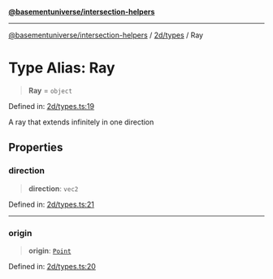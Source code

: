 [**@basementuniverse/intersection-helpers**](../../../README.md)

***

[@basementuniverse/intersection-helpers](../../../README.md) / [2d/types](../README.md) / Ray

# Type Alias: Ray

> **Ray** = `object`

Defined in: [2d/types.ts:19](https://github.com/basementuniverse/intersection-helpers/blob/d942e5cf9ee51dc3854d6fbfe1d84a7ecd83c1ca/src/2d/types.ts#L19)

A ray that extends infinitely in one direction

## Properties

### direction

> **direction**: `vec2`

Defined in: [2d/types.ts:21](https://github.com/basementuniverse/intersection-helpers/blob/d942e5cf9ee51dc3854d6fbfe1d84a7ecd83c1ca/src/2d/types.ts#L21)

***

### origin

> **origin**: [`Point`](Point.md)

Defined in: [2d/types.ts:20](https://github.com/basementuniverse/intersection-helpers/blob/d942e5cf9ee51dc3854d6fbfe1d84a7ecd83c1ca/src/2d/types.ts#L20)
